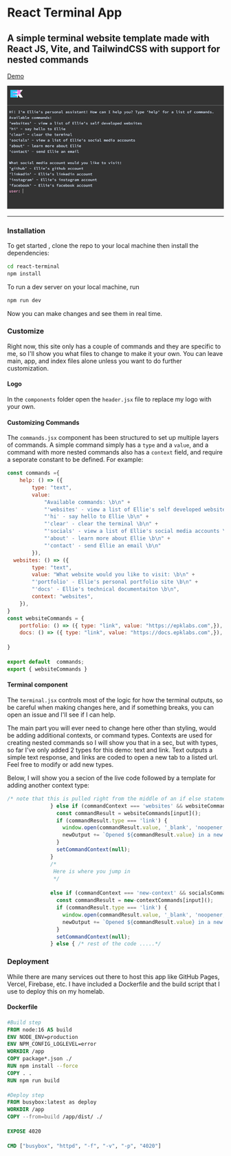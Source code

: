 # React Terminal App

## A simple terminal website template made with React JS, Vite, and TailwindCSS with support for nested commands

[Demo](https://terminal.epklabs.com)

![Terminal](src/assets/terminal.png)

---

### Installation

To get started , clone the repo to your local machine then install the dependencies: 
```bash
cd react-terminal
npm install
```
To run a dev server on your local machine, run 
```bash
npm run dev
```
Now you can make changes and see them in real time. 

### Customize 
Right now, this site only has a couple of commands and they are specific to me, so I'll show you what files to change to make it your own. You can leave main, app, and index files alone unless you want to do further customization. 

#### Logo
In the `components` folder open the `header.jsx` file to replace my logo with your own. 

#### Customizing Commands
The `commands.jsx` component has been structured to set up multiple layers of commands. A simple command simply has a `type` and a `value`, and a command with more nested commands also has a `context` field, and require a seporate constant to be defined. For example:
```javascript
const commands ={
	help: () => ({
		type: "text", 
		value: 
			"Available commands: \b\n" + 
			"'websites' - view a list of Ellie's self developed websites \b\n" +
			"'hi' - say hello to Ellie \b\n" +
			"'clear' - clear the terminal \b\n" +
			"'socials' - view a list of Ellie's social media accounts \b\n" + 
			"'about' - learn more about Ellie \b\n" +
			"'contact' - send Ellie an email \b\n"
		}),
  websites: () => ({
		type: "text",
		value: "What website would you like to visit: \b\n" +
		"'portfolio' - Ellie's personal portfolio site \b\n" +
		"'docs' - Ellie's technical documentaiton \b\n",
		context: "websites",
	}),
}
const websiteCommands = {
	portfolio: () => ({ type: "link", value: "https://epklabs.com",}),
	docs: () => ({ type: "link", value: "https://docs.epklabs.com",}),
	
}

export default  commands;
export { websiteCommands }
```

#### Terminal component 
The `terminal.jsx` controls most of the logic for how the terminal outputs, so be careful when making changes here, and if something breaks, you can open an issue and I'll see if I can help. 

The main part you will ever need to change here other than styling, would be adding additional contexts, or command types. Contexts are used for creating nested commands so I will show you that in a sec, but with types, so far I've only added 2 types for this demo: text and link. Text outputs a simple text response, and links are coded to open a new tab to a listed url. Feel free to modify or add new types.

Below, I will show you a secion of the live code followed by a template for adding another context type: 
```javascript
/* note that this is pulled right from the middle of an if else statement, view the full terminal.jsx file to view it in context*/
              } else if (commandContext === 'websites' && websiteCommands.hasOwnProperty(input)) {
                const commandResult = websiteCommands[input]();
                if (commandResult.type === 'link') {
                  window.open(commandResult.value, '_blank', 'noopener,noreferrer');
                  newOutput += `Opened ${commandResult.value} in a new tab`;
                }
                setCommandContext(null);
              } 
              /*
               Here is where you jump in 
               */
              
              else if (commandContext === 'new-context' && socialsCommands.hasOwnProperty(input)) {
                const commandResult = new-contextCommands[input]();
                if (commandResult.type === 'link') {
                  window.open(commandResult.value, '_blank', 'noopener,noreferrer');
                  newOutput += `Opened ${commandResult.value} in a new tab`;
                }
                setCommandContext(null);
              } else { /* rest of the code .....*/
```


### Deployment

While there are many services out there to host this app like GitHub Pages, Vercel, Firebase, etc. I have included a Dockerfile and the build script that I use to deploy this on my homelab. 

#### Dockerfile
```dockerfile
#Build step
FROM node:16 AS build
ENV NODE_ENV=production
ENV NPM_CONFIG_LOGLEVEL=error
WORKDIR /app
COPY package*.json ./
RUN npm install --force
COPY . . 
RUN npm run build 

#Deploy step
FROM busybox:latest as deploy
WORKDIR /app
COPY --from=build /app/dist/ ./

EXPOSE 4020

CMD ["busybox", "httpd", "-f", "-v", "-p", "4020"]
```
